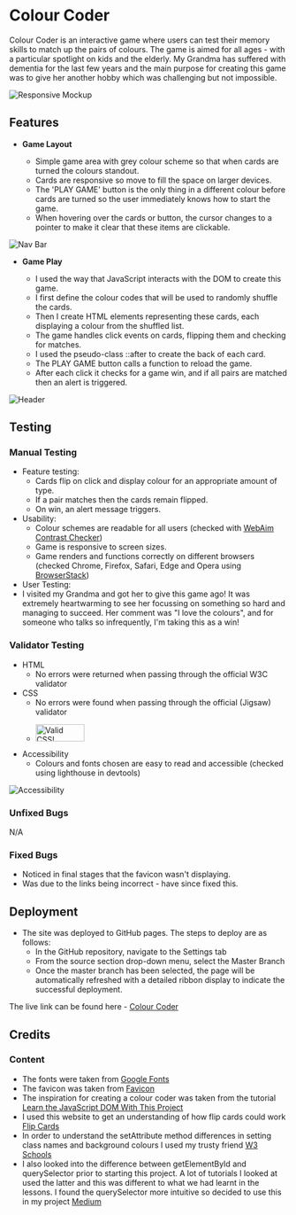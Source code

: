 # Colour Coder

Colour Coder is an interactive game where users can test their memory skills to match up the pairs of colours. The game is aimed for all ages - with a particular spotlight on kids and the elderly. My Grandma has suffered with dementia for the last few years and the main purpose for creating this game was to give her another hobby which was challenging but not impossible. 

![Responsive Mockup](assets/images/readme/responsive.png)

## Features 

- __Game Layout__

  - Simple game area with grey colour scheme so that when cards are turned the colours standout.
  - Cards are responsive so move to fill the space on larger devices.
  - The 'PLAY GAME' button is the only thing in a different colour before cards are turned so the user immediately knows how to start the game.
  - When hovering over the cards or button, the cursor changes to a pointer to make it clear that these items are clickable.

![Nav Bar](assets/images/readme/game-layout.png)

- __Game Play__

  - I used the way that JavaScript interacts with the DOM to create this game.
  - I first define the colour codes that will be used to randomly shuffle the cards.
  - Then I create HTML elements representing these cards, each displaying a colour from the shuffled list.
  - The game handles click events on cards, flipping them and checking for matches.
  - I used the pseudo-class ::after to create the back of each card.
  - The PLAY GAME button calls a function to reload the game.
  - After each click it checks for a game win, and if all pairs are matched then an alert is triggered. 

![Header](assets/images/readme/alert-message.png)


## Testing 

### Manual Testing
- Feature testing:
  - Cards flip on click and display colour for an appropriate amount of type.
  - If a pair matches then the cards remain flipped.
  - On win, an alert message triggers.
- Usability:
  - Colour schemes are readable for all users (checked with [WebAim Contrast Checker](https://webaim.org/resources/contrastchecker/))
  - Game is responsive to screen sizes. 
  - Game renders and functions correctly on different browsers (checked Chrome, Firefox, Safari, Edge and Opera using [BrowserStack](https://live.browserstack.com/))
- User Testing:
-   I visited my Grandma and got her to give this game ago! It was extremely heartwarming to see her focussing on something so hard and managing to succeed. Her comment was "I love the colours", and for someone who talks so infrequently, I'm taking this as a win!

### Validator Testing 

- HTML
  - No errors were returned when passing through the official W3C validator
- CSS
  - No errors were found when passing through the official (Jigsaw) validator
  - <p>
      <a href="http://jigsaw.w3.org/css-validator/check/referer">
          <img style="border:0;width:88px;height:31px"
              src="http://jigsaw.w3.org/css-validator/images/vcss"
              alt="Valid CSS!" />
      </a>
    </p>
- Accessibility
  - Colours and fonts chosen are easy to read and accessible (checked using lighthouse in devtools)

![Accessibility](assets/images/readme/accessibility.png)

### Unfixed Bugs

N/A

### Fixed Bugs

- Noticed in final stages that the favicon wasn't displaying.
- Was due to the links being incorrect - have since fixed this.

## Deployment

- The site was deployed to GitHub pages. The steps to deploy are as follows: 
  - In the GitHub repository, navigate to the Settings tab 
  - From the source section drop-down menu, select the Master Branch
  - Once the master branch has been selected, the page will be automatically refreshed with a detailed ribbon display to indicate the successful deployment. 

The live link can be found here - [Colour Coder](https://emilywade.github.io/colour-coder/)

## Credits 

### Content 

- The fonts were taken from [Google Fonts](https://fonts.google.com/)
- The favicon was taken from [Favicon](https://favicon.io/)
- The inspiration for creating a colour coder was taken from the tutorial [Learn the JavaScript DOM With This Project](https://www.youtube.com/watch?v=bznJPt4t_4s&t=1007s)
- I used this website to get an understanding of how flip cards could work [Flip Cards](https://blog.nicm42.co.uk/flip-cards)
- In order to understand the setAttribute method differences in setting class names and background colours I used my trusty friend [W3 Schools](https://www.w3schools.com/jsref/met_element_setattribute.asp)
- I also looked into the difference between getElementById and querySelector prior to starting this project. A lot of tutorials I looked at used the latter and this was different to what we had learnt in the lessons. I found the querySelector more intuitive so decided to use this in my project [Medium](https://medium.com/@tgolebie16/getelementbyid-vs-queryselector-b164acba1421#:~:text=They%20both%20retrieve%20elements%20from,then%20you%20should%20use%20getElementById.)
